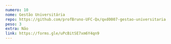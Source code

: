 ```yaml
---
numero: 10
nome: Gestão Universitária
repo: https://github.com/profBruno-UFC-Qx/qxd0007-gestao-universitaria
peso: 3
extra: Não
link: https://forms.gle/uPcBitSE7xm6Y4qn9
---
```

